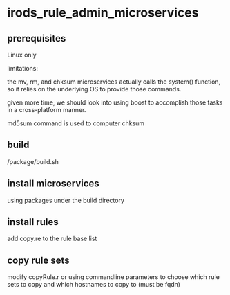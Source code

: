 irods_rule_admin_microservices
===============================

prerequisites
----------
Linux only

limitations:

the mv, rm, and chksum microservices actually calls the system() function, so it relies on the underlying OS to provide those commands.

given more time, we should look into using boost to accomplish those tasks in a cross-platform manner.

md5sum command is used to computer chksum

build
----------
/package/build.sh

install microservices
----------
using packages under the build directory


install rules
----------
add copy.re to the rule base list

copy rule sets
----------
modify copyRule.r or using commandline parameters to choose which rule sets to copy and which hostnames to copy to (must be fqdn)
